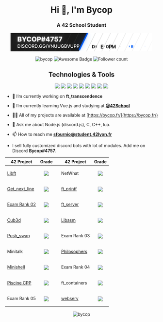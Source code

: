 <h1 align="center">Hi 👋, I'm Bycop</h1>
<h3 align="center">A 42 School Student</h3>
<p align="center"><img src="https://raw.githubusercontent.com/bycop/bycop/main/standard.gif"/></p>
<p align="center"> 
 <img src="https://komarev.com/ghpvc/?username=bycop&label=Profile%20views&color=0e75b6&style=flat" alt="bycop" />
 <img src="https://cdn.rawgit.com/sindresorhus/awesome/d7305f38d29fed78fa85652e3a63e154dd8e8829/media/badge.svg" alt="Awesome Badge"/>
 <img src="https://img.shields.io/github/followers/bycop.svg?style=social&label=Follow&maxAge=2592000" alt="Follower count"/>
 </p>
<div align="center">
 <h2> Technologies & Tools </h2>
 <img src="https://img.shields.io/badge/OS-Linux-informational?style=flat&logo=linux&logoColor=white&color=2971FF"/>
 <img src="https://img.shields.io/badge/OS-windows-informational?style=flat&logo=windows&logoColor=white&color=2971FF"/>
 <img src="https://img.shields.io/badge/OS-macos-informational?style=flat&logo=macos&logoColor=white&color=2971FF"/>
 <img src="https://img.shields.io/badge/Editor-VS%20Code-informational?style=flat&logo=visualstudiocode&logoColor=white&color=2971FF"/>
 <img src="https://img.shields.io/badge/Code-C/CPP-informational?style=flat&logo=C&logoColor=white&color=2971FF"/>
 <img src="https://img.shields.io/badge/Code-JavaScript-informational?style=flat&logo=javascript&logoColor=white&color=2971FF"/>
 <img src="https://img.shields.io/badge/Node.js-NPM-informational?style=flat&logo=npm&logoColor=white&color=2971FF"/>
 <img src="https://img.shields.io/badge/Shell-Bash-informational?style=flat&logo=gnu-bash&logoColor=white&color=2971FF"/>
 <img src="https://img.shields.io/badge/Cloud-Digital_Ocean-informational?style=flat&logo=digitalocean&logoColor=white&color=2971FF"/>
</div>
<p align="left">  </p>

- 🔭 I’m currently working on **ft_transcendence**

- 🌱 I’m currently learning Vue.js and studying at [**@42School**](https://github.com/42School)

- 👨‍💻 All of my projects are available at [https://bycop.fr/](https://bycop.fr/)

- 💬 Ask me about Node.js (discord.js), C, C++, lua.

- 📫 How to reach me **sfournio@student.42lyon.fr**

-  I sell fully customized discord bots with lot of modules. Add me on Discord **Bycop#4757**.

| 42 Project        | Grade      | | 42 Project        | Grade      |
| -----|-----|--|-----|----- |
| <a href="https://github.com/bycop/42-libft"> Libft </a> | <p align="center"><img align="center" src="https://badge42.vercel.app/api/v2/cl27ign75002109jv0bh4gm6l/project/2034898"/> | | NetWhat | <p align="center"><img align="center" src="https://badge42.vercel.app/api/v2/cl27ign75002109jv0bh4gm6l/project/2046827"> |
| <a href="https://github.com/bycop/42-get_next_line"> Get_next_line </a> | <p align="center"><img align="center" src="https://badge42.vercel.app/api/v2/cl27ign75002109jv0bh4gm6l/project/2042797"/> | | <a href="https://github.com/bycop/42-ft_printf"> ft_printf </a> | <p align="center"><img align="center" src="https://badge42.vercel.app/api/v2/cl27ign75002109jv0bh4gm6l/project/2046714"/> |
| <a href="https://github.com/bycop/42-exam-rank-02"> Exam Rank 02 </a> | <p align="center"><img align="center" src="https://badge42.vercel.app/api/v2/cl27ign75002109jv0bh4gm6l/project/2064119"/> </p>| | <a href="https://github.com/bycop/42-ft_server"> ft_server </a> | <p align="center"><img align="center" src="https://badge42.vercel.app/api/v2/cl27ign75002109jv0bh4gm6l/project/2059682"/> |
| <a href="https://github.com/bycop/42-cub3d"> Cub3d </a> | <p align="center"><img align="center" src="https://badge42.vercel.app/api/v2/cl27ign75002109jv0bh4gm6l/project/2065231"/> | | <a href="https://github.com/bycop/42-libasm"> Libasm </a> | <p align="center"><img align="center" src="https://badge42.vercel.app/api/v2/cl27ign75002109jv0bh4gm6l/project/2114735"/> |
| <a href="https://github.com/bycop/42-push_swap"> Push_swap </a> | <p align="center"><img align="center" src="https://badge42.vercel.app/api/v2/cl27ign75002109jv0bh4gm6l/project/2158562"/> | | Exam Rank 03 | <p align="center"><img align="center" src="https://badge42.vercel.app/api/v2/cl27ign75002109jv0bh4gm6l/project/2114737"/> |
 | Minitalk | <p align="center"><img align="center" src="https://badge42.vercel.app/api/v2/cl27ign75002109jv0bh4gm6l/project/2183579"/> | | <a href="https://github.com/bycop/42-Philosophers">Philosophers </a>| <p align="center"><img align="center" src="https://badge42.vercel.app/api/v2/cl27ign75002109jv0bh4gm6l/project/2199968"/> |
| <a href="https://github.com/bycop/42-minishell"> Minishell </a> | <p align="center"><img align="center" src="https://badge42.vercel.app/api/v2/cl27ign75002109jv0bh4gm6l/project/2183553"/> | | Exam Rank 04 | <p align="center"><img align="center" src="https://badge42.vercel.app/api/v2/cl27ign75002109jv0bh4gm6l/project/2359351"/> |
| <a href="https://github.com/bycop/42-piscine-cpp"> Piscine CPP </a> | <p align="center"><img align="center" src="https://badge42.vercel.app/api/v2/cl27ign75002109jv0bh4gm6l/project/2372078"/> | | ft_containers | <p align="center"><img align="center" src="https://badge42.vercel.app/api/v2/cl27ign75002109jv0bh4gm6l/project/2373849"/> |
| Exam Rank 05 | <p align="center"><img align="center" src="https://badge42.vercel.app/api/v2/cl27ign75002109jv0bh4gm6l/project/2373850"/> | | <a href="https://github.com/bycop/42-webserv"> webserv </a> | <p align="center"><img align="center" src="https://badge42.vercel.app/api/v2/cl27ign75002109jv0bh4gm6l/project/2455511"/> |

<p align="center"><img align="center" src="https://github-profile-trophy.vercel.app/?username=bycop&column=6&rank=SSS,SS,S,AAA,AA,A,B,C&theme=onedark" alt="bycop"/></p>
